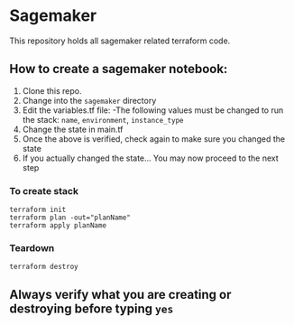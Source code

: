 # Sagemaker
This repository holds all sagemaker related terraform code.

## How to create a sagemaker notebook:

1. Clone this repo.
2. Change into the `sagemaker` directory
2. Edit the variables.tf file:
    -The following values must be changed to run the stack: `name`, `environment`, `instance_type`
3. Change the state in main.tf
4. Once the above is verified, check again to make sure you changed the state
5. If you actually changed the state... You may now proceed to the next step

### To create stack
```
terraform init
terraform plan -out="planName"
terraform apply planName
```

### Teardown
```
terraform destroy
```

## Always verify what you are creating or destroying before typing `yes`
